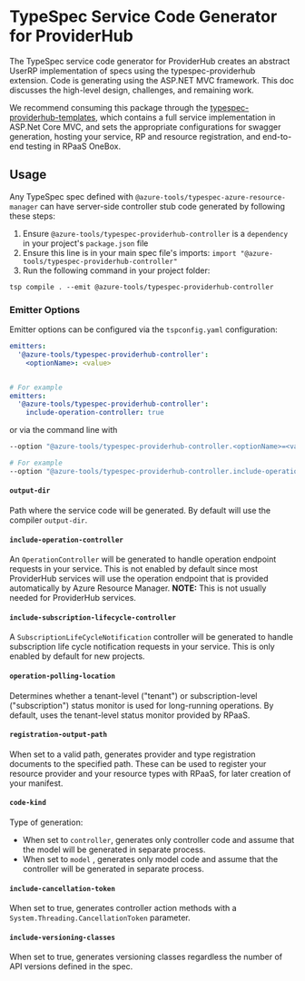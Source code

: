 # TypeSpec Service Code Generator for ProviderHub

The TypeSpec service code generator for ProviderHub creates an abstract UserRP implementation of specs using the typespec-providerhub extension. Code is generating using the ASP.NET MVC framework. This doc discusses the high-level design, challenges, and remaining work.

We recommend consuming this package through the [typespec-providerhub-templates](https://github.com/Azure/typespec-azure/tree/main/packages/typespec-providerhub-templates), which contains a full service implementation in ASP.Net Core MVC, and sets the appropriate configurations for swagger generation, hosting your service, RP and resource registration, and end-to-end testing in RPaaS OneBox.

## Usage

Any TypeSpec spec defined with `@azure-tools/typespec-azure-resource-manager` can have server-side controller stub code generated by following these steps:

1. Ensure `@azure-tools/typespec-providerhub-controller` is a `dependency` in your project's `package.json` file
1. Ensure this line is in your main spec file's imports: `import "@azure-tools/typespec-providerhub-controller"`
1. Run the following command in your project folder:

```
tsp compile . --emit @azure-tools/typespec-providerhub-controller
```

### Emitter Options

Emitter options can be configured via the `tspconfig.yaml` configuration:

```yaml
emitters:
  '@azure-tools/typespec-providerhub-controller':
    <optionName>: <value>


# For example
emitters:
  '@azure-tools/typespec-providerhub-controller':
    include-operation-controller: true
```

or via the command line with

```bash
--option "@azure-tools/typespec-providerhub-controller.<optionName>=<value>"

# For example
--option "@azure-tools/typespec-providerhub-controller.include-operation-controller=true"
```

#### `output-dir`

Path where the service code will be generated. By default will use the compiler `output-dir`.

#### `include-operation-controller`

An `OperationController` will be generated to handle operation endpoint requests in your service. This is not enabled by default since most ProviderHub services will use the operation endpoint that is provided automatically by Azure Resource Manager.
**NOTE:** This is not usually needed for ProviderHub services.

#### `include-subscription-lifecycle-controller`

A `SubscriptionLifeCycleNotification` controller will be generated to handle subscription life cycle notification requests in your service. This is only enabled by default for new projects.

#### `operation-polling-location`

Determines whether a tenant-level ("tenant") or subscription-level ("subscription") status monitor is used for long-running operations. By default, uses the tenant-level status monitor provided by RPaaS.

#### `registration-output-path`

When set to a valid path, generates provider and type registration documents to the specified path. These can be used to register your resource provider and your resource types with RPaaS, for later creation of your manifest.

#### `code-kind`

Type of generation:

- When set to `controller`, generates only controller code and assume that the model will be generated in separate process.
- When set to `model` , generates only model code and assume that the controller will be generated in separate process.

#### `include-cancellation-token`

When set to true, generates controller action methods with a `System.Threading.CancellationToken` parameter.

#### `include-versioning-classes`

When set to true, generates versioning classes regardless the number of API versions defined in the spec.
